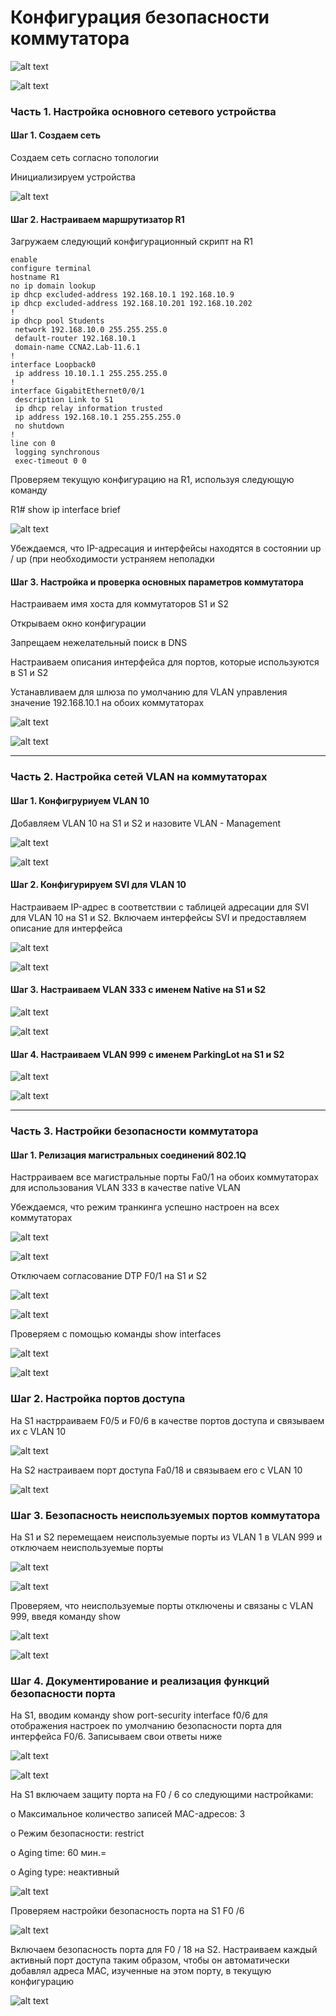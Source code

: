 # Конфигурация безопасности коммутатора 


![alt text](https://github.com/Eliminir/OTUSLABS/blob/Labs/LAB9/1.JPG)

![alt text](https://github.com/Eliminir/OTUSLABS/blob/Labs/LAB9/2.JPG)

### Часть 1. Настройка основного сетевого устройства

#### Шаг 1. Создаем сеть

Создаем сеть согласно топологии

Инициализируем устройства

![alt text](https://github.com/Eliminir/OTUSLABS/blob/Labs/LAB9/3.JPG)

#### Шаг 2. Настраиваем маршрутизатор R1

Загружаем следующий конфигурационный скрипт на R1

```
enable
configure terminal
hostname R1
no ip domain lookup
ip dhcp excluded-address 192.168.10.1 192.168.10.9
ip dhcp excluded-address 192.168.10.201 192.168.10.202
!
ip dhcp pool Students
 network 192.168.10.0 255.255.255.0
 default-router 192.168.10.1
 domain-name CCNA2.Lab-11.6.1
!
interface Loopback0
 ip address 10.10.1.1 255.255.255.0
!
interface GigabitEthernet0/0/1
 description Link to S1
 ip dhcp relay information trusted
 ip address 192.168.10.1 255.255.255.0
 no shutdown
!
line con 0
 logging synchronous
 exec-timeout 0 0

```

Проверяем текущую конфигурацию на R1, используя следующую команду

R1# show ip interface brief

![alt text](https://github.com/Eliminir/OTUSLABS/blob/Labs/LAB9/4.JPG)


Убеждаемся, что IP-адресация и интерфейсы находятся в состоянии up / up (при необходимости устраняем неполадки


#### Шаг 3. Настройка и проверка основных параметров коммутатора

Настраиваем имя хоста для коммутаторов S1 и S2

Открываем окно конфигурации

Запрещаем нежелательный поиск в DNS

Настраиваем описания интерфейса для портов, которые используются в S1 и S2

Устанавливаем для шлюза по умолчанию для VLAN управления значение 192.168.10.1 на обоих коммутаторах

![alt text](https://github.com/Eliminir/OTUSLABS/blob/Labs/LAB9/5.JPG)

![alt text](https://github.com/Eliminir/OTUSLABS/blob/Labs/LAB9/6.JPG)

____

### Часть 2. Настройка сетей VLAN на коммутаторах

#### Шаг 1. Конфигруриуем VLAN 10

Добавляем VLAN 10 на S1 и S2 и назовите VLAN - Management

![alt text](https://github.com/Eliminir/OTUSLABS/blob/Labs/LAB9/7.JPG)

![alt text](https://github.com/Eliminir/OTUSLABS/blob/Labs/LAB9/8.JPG)

#### Шаг 2. Конфигурируем SVI для VLAN 10

Настраиваем IP-адрес в соответствии с таблицей адресации для SVI для VLAN 10 на S1 и S2. Включаем интерфейсы SVI и предоставляем описание для интерфейса

![alt text](https://github.com/Eliminir/OTUSLABS/blob/Labs/LAB9/9.JPG)

![alt text](https://github.com/Eliminir/OTUSLABS/blob/Labs/LAB9/10.JPG)

#### Шаг 3. Настраиваем VLAN 333 с именем Native на S1 и S2

![alt text](https://github.com/Eliminir/OTUSLABS/blob/Labs/LAB9/11.JPG)

![alt text](https://github.com/Eliminir/OTUSLABS/blob/Labs/LAB9/12.JPG)

#### Шаг 4. Настраиваем VLAN 999 с именем ParkingLot на S1 и S2

![alt text](https://github.com/Eliminir/OTUSLABS/blob/Labs/LAB9/13.JPG)

![alt text](https://github.com/Eliminir/OTUSLABS/blob/Labs/LAB9/14.JPG)

____

### Часть 3. Настройки безопасности коммутатора

#### Шаг 1. Релизация магистральных соединений 802.1Q

Настрраиваем все магистральные порты Fa0/1 на обоих коммутаторах для использования VLAN 333 в качестве native VLAN

Убеждаемся, что режим транкинга успешно настроен на всех коммутаторах

![alt text](https://github.com/Eliminir/OTUSLABS/blob/Labs/LAB9/15.JPG)

![alt text](https://github.com/Eliminir/OTUSLABS/blob/Labs/LAB9/16.JPG)

Отключаем согласование DTP F0/1 на S1 и S2

![alt text](https://github.com/Eliminir/OTUSLABS/blob/Labs/LAB9/17.JPG)

![alt text](https://github.com/Eliminir/OTUSLABS/blob/Labs/LAB9/18.JPG)

Проверяем с помощью команды show interfaces

![alt text](https://github.com/Eliminir/OTUSLABS/blob/Labs/LAB9/19.JPG)

![alt text](https://github.com/Eliminir/OTUSLABS/blob/Labs/LAB9/20.JPG)

### Шаг 2. Настройка портов доступа

На S1 настрраиваем F0/5 и F0/6 в качестве портов доступа и связываем их с VLAN 10

![alt text](https://github.com/Eliminir/OTUSLABS/blob/Labs/LAB9/21.JPG)

На S2 настраиваем порт доступа Fa0/18 и связываем его с VLAN 10

![alt text](https://github.com/Eliminir/OTUSLABS/blob/Labs/LAB9/22.JPG)

### Шаг 3. Безопасность неиспользуемых портов коммутатора

На S1 и S2 перемещаем неиспользуемые порты из VLAN 1 в VLAN 999 и отключаем неиспользуемые порты

![alt text](https://github.com/Eliminir/OTUSLABS/blob/Labs/LAB9/23.JPG)

![alt text](https://github.com/Eliminir/OTUSLABS/blob/Labs/LAB9/24.JPG)

Проверяем, что неиспользуемые порты отключены и связаны с VLAN 999, введя команду  show

![alt text](https://github.com/Eliminir/OTUSLABS/blob/Labs/LAB9/25.JPG)


![alt text](https://github.com/Eliminir/OTUSLABS/blob/Labs/LAB9/26.JPG)

### Шаг 4. Документирование и реализация функций безопасности порта

На S1, вводим команду show port-security interface f0/6  для отображения настроек по умолчанию безопасности порта для интерфейса F0/6. Записываем свои ответы ниже

![alt text](https://github.com/Eliminir/OTUSLABS/blob/Labs/LAB9/27.JPG)

![alt text](https://github.com/Eliminir/OTUSLABS/blob/Labs/LAB9/28.JPG)

На S1 включаем защиту порта на F0 / 6 со следующими настройками:

o	Максимальное количество записей MAC-адресов: 3

o	Режим безопасности: restrict

o	Aging time: 60 мин.=

o	Aging type: неактивный

![alt text](https://github.com/Eliminir/OTUSLABS/blob/Labs/LAB9/29.JPG)


Проверяем настройки безопасность порта на S1 F0 /6

![alt text](https://github.com/Eliminir/OTUSLABS/blob/Labs/LAB9/30.JPG)

Включаем безопасность порта для F0 / 18 на S2. Настраиваем каждый активный порт доступа таким образом, чтобы он автоматически добавлял адреса МАС, изученные на этом порту, в текущую конфигурацию

![alt text](https://github.com/Eliminir/OTUSLABS/blob/Labs/LAB9/31.JPG)








